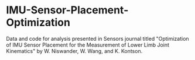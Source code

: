 # IMU-Sensor-Placement-Optimization
Data and code for analysis presented in Sensors journal titled "Optimization of IMU Sensor Placement for the Measurement of Lower Limb Joint Kinematics" by W. Niswander, W. Wang, and K. Kontson.
